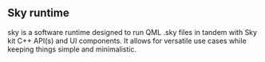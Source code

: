 Sky runtime
---

sky is a software runtime designed to run QML .sky files in tandem with Sky kit C++ API(s) and UI
components. It allows for versatile use cases while keeping things simple and minimalistic.
